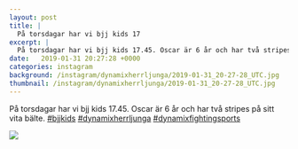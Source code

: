 ```yaml
---
layout: post
title: |
  På torsdagar har vi bjj kids 17
excerpt: |
  På torsdagar har vi bjj kids 17.45. Oscar är 6 år och har två stripes på sitt vita bälte.   
date:   2019-01-31 20:27:28 +0000
categories: instagram
background: /instagram/dynamixherrljunga/2019-01-31_20-27-28_UTC.jpg
thumbnail: /instagram/dynamixherrljunga/2019-01-31_20-27-28_UTC.jpg
---
```

På torsdagar har vi bjj kids 17.45. Oscar är 6 år och har två stripes på sitt vita bälte. [#bjjkids](https://www.instagram.com/explore/tags/bjjkids/) [#dynamixherrljunga](https://www.instagram.com/explore/tags/dynamixherrljunga/) [#dynamixfightingsports](https://www.instagram.com/explore/tags/dynamixfightingsports/)



<img src='/www-dynamix-herrljunga/instagram/dynamixherrljunga/2019-01-31_20-27-28_UTC.jpg' class='img-fluid' />
